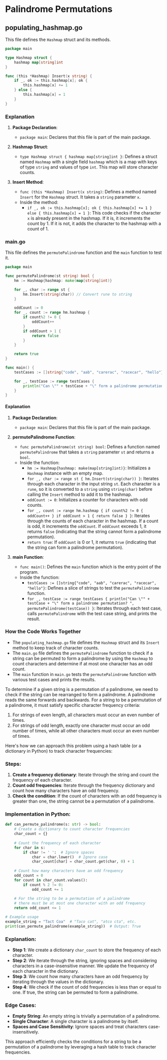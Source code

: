 # Palindrome Permutations

## populating_hashmap.go

This file defines the `Hashmap` struct and its methods.

```go
package main

type Hashmap struct {
    hashmap map[string]int
}

func (this *Hashmap) Insert(x string) {
    if _, ok := this.hashmap[x]; ok {
        this.hashmap[x] += 1
    } else {
        this.hashmap[x] = 1
    }
}
```

### Explanation

1. **Package Declaration**:

   - `package main`: Declares that this file is part of the main package.

2. **Hashmap Struct**:

   - `type Hashmap struct { hashmap map[string]int }`: Defines a struct named `Hashmap` with a single field `hashmap` which is a map with keys of type `string` and values of type `int`. This map will store character counts.

3. **Insert Method**:
   - `func (this *Hashmap) Insert(x string)`: Defines a method named `Insert` for the `Hashmap` struct. It takes a `string` parameter `x`.
   - Inside the method:
     - `if _, ok := this.hashmap[x]; ok { this.hashmap[x] += 1 } else { this.hashmap[x] = 1 }`: This code checks if the character `x` is already present in the hashmap. If it is, it increments the count by 1. If it is not, it adds the character to the hashmap with a count of 1.

### main.go

This file defines the `permutePalindrome` function and the `main` function to test it.

```go
package main

func permutePalindrome(st string) bool {
    hm := Hashmap{hashmap: make(map[string]int)}

    for _, char := range st {
        hm.Insert(string(char)) // Convert rune to string
    }

    oddCount := 0
    for _, count := range hm.hashmap {
        if count%2 != 0 {
            oddCount++
        }
        if oddCount > 1 {
            return false
        }
    }

    return true
}

func main() {
    testCases := []string{"code", "aab", "carerac", "racecar", "hello"}

    for _, testCase := range testCases {
        println("Can \"" + testCase + "\" form a palindrome permutation? ", permutePalindrome(testCase))
    }
}
```

#### Explanation

1. **Package Declaration**:

   - `package main`: Declares that this file is part of the main package.

2. **permutePalindrome Function**:

   - `func permutePalindrome(st string) bool`: Defines a function named `permutePalindrome` that takes a `string` parameter `st` and returns a `bool`.
   - Inside the function:
     - `hm := Hashmap{hashmap: make(map[string]int)}`: Initializes a `Hashmap` instance with an empty map.
     - `for _, char := range st { hm.Insert(string(char)) }`: Iterates through each character in the input string `st`. Each character is a `rune`, so it is converted to a `string` using `string(char)` before calling the `Insert` method to add it to the hashmap.
     - `oddCount := 0`: Initializes a counter for characters with odd counts.
     - `for _, count := range hm.hashmap { if count%2 != 0 { oddCount++ } if oddCount > 1 { return false } }`: Iterates through the counts of each character in the hashmap. If a count is odd, it increments the `oddCount`. If `oddCount` exceeds 1, it returns `false` (indicating that the string cannot form a palindrome permutation).
     - `return true`: If `oddCount` is 0 or 1, it returns `true` (indicating that the string can form a palindrome permutation).

3. **main Function**:
   - `func main()`: Defines the `main` function which is the entry point of the program.
   - Inside the function:
     - `testCases := []string{"code", "aab", "carerac", "racecar", "hello"}`: Defines a slice of strings to test the `permutePalindrome` function.
     - `for _, testCase := range testCases { println("Can \"" + testCase + "\" form a palindrome permutation? ", permutePalindrome(testCase)) }`: Iterates through each test case, calls `permutePalindrome` with the test case string, and prints the result.

### How the Code Works Together

- The `populating_hashmap.go` file defines the `Hashmap` struct and its `Insert` method to keep track of character counts.
- The `main.go` file defines the `permutePalindrome` function to check if a string can be permuted to form a palindrome by using the `Hashmap` to count characters and determine if at most one character has an odd count.
- The `main` function in `main.go` tests the `permutePalindrome` function with various test cases and prints the results.


To determine if a given string is a permutation of a palindrome, we need to check if the string can be rearranged to form a palindrome. A palindrome reads the same forwards and backwards. For a string to be a permutation of a palindrome, it must satisfy specific character frequency criteria:

1. For strings of even length, all characters must occur an even number of times.
2. For strings of odd length, exactly one character must occur an odd number of times, while all other characters must occur an even number of times.

Here's how we can approach this problem using a hash table (or a dictionary in Python) to track character frequencies:

### Steps:

1. **Create a frequency dictionary**: Iterate through the string and count the frequency of each character.
2. **Count odd frequencies**: Iterate through the frequency dictionary and count how many characters have an odd frequency.
3. **Check the condition**: If the count of characters with an odd frequency is greater than one, the string cannot be a permutation of a palindrome.

### Implementation in Python:

```python
def can_permute_palindrome(s: str) -> bool:
    # Create a dictionary to count character frequencies
    char_count = {}
    
    # Count the frequency of each character
    for char in s:
        if char != ' ':  # Ignore spaces
            char = char.lower()  # Ignore case
            char_count[char] = char_count.get(char, 0) + 1
    
    # Count how many characters have an odd frequency
    odd_count = 0
    for count in char_count.values():
        if count % 2 != 0:
            odd_count += 1
    
    # For the string to be a permutation of a palindrome
    # there must be at most one character with an odd frequency
    return odd_count <= 1

# Example usage
example_string = "Tact Coa"  # "Taco cat", "atco cta", etc.
print(can_permute_palindrome(example_string))  # Output: True
```

### Explanation:

- **Step 1**: We create a dictionary `char_count` to store the frequency of each character.
- **Step 2**: We iterate through the string, ignoring spaces and considering characters in a case-insensitive manner. We update the frequency of each character in the dictionary.
- **Step 3**: We count how many characters have an odd frequency by iterating through the values in the dictionary.
- **Step 4**: We check if the count of odd frequencies is less than or equal to one. If true, the string can be permuted to form a palindrome.

### Edge Cases:

- **Empty String**: An empty string is trivially a permutation of a palindrome.
- **Single Character**: A single character is a palindrome by itself.
- **Spaces and Case Sensitivity**: Ignore spaces and treat characters case-insensitively.

This approach efficiently checks the conditions for a string to be a permutation of a palindrome by leveraging a hash table to track character frequencies.